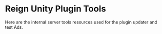 Reign Unity Plugin Tools
==================
Here are the internal server tools resources used for the plugin updater and test Ads.